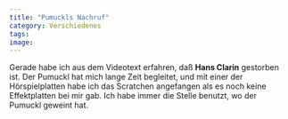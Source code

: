 ```yaml
---
title: "Pumuckls Nachruf"
category: Verschiedenes
tags: 
image: 
---
```


Gerade habe ich aus dem Videotext erfahren, daß **Hans Clarin** gestorben ist. Der Pumuckl hat mich lange Zeit begleitet, und mit einer der Hörspielplatten habe ich das Scratchen angefangen als es noch keine Effektplatten bei mir gab. Ich habe immer die Stelle benutzt, wo der Pumuckl geweint hat.